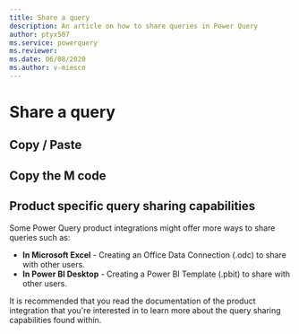 ```yaml
---
title: Share a query
description: An article on how to share queries in Power Query
author: ptyx507
ms.service: powerquery
ms.reviewer: 
ms.date: 06/08/2020
ms.author: v-miesco
---
```


# Share a query

## Copy / Paste

## Copy the M code

## Product specific query sharing capabilities

Some Power Query product integrations might offer more ways to share queries such as:
* **In Microsoft Excel** - Creating an Office Data Connection (.odc) to share with other users.
* **In Power BI Desktop** - Creating a Power BI Template (.pbit) to share with other users.

It is recommended that you read the documentation of the product integration that you're interested in to learn more about the query sharing capabilities found within.
